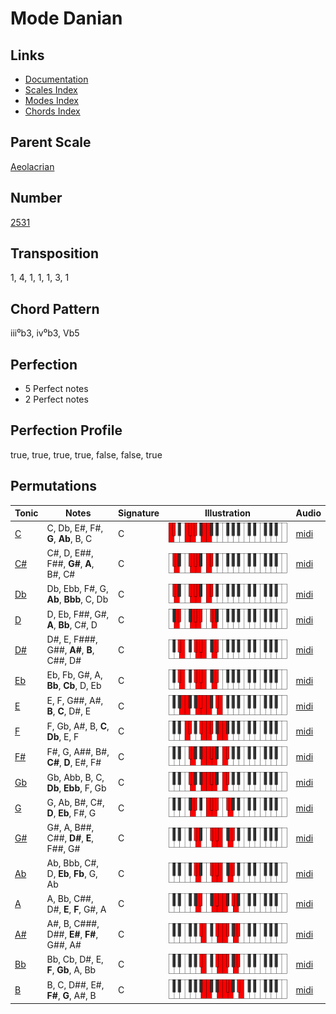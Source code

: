 # Mode Danian

## Links

- [Documentation](README.md)
- [Scales Index](Scales.md)
- [Modes Index](Modes.md)
- [Chords Index](Chords.md)

## Parent Scale

[Aeolacrian](ScaleAeolacrian.md)

## Number

[2531](https://ianring.com/musictheory/scales/2531)

## Transposition

1, 4, 1, 1, 1, 3, 1

## Chord Pattern

iii⁰b3, iv⁰b3, Vb5

## Perfection

- 5 Perfect notes
- 2 Perfect notes

## Perfection Profile

true, true, true, true, false, false, true

## Permutations

| Tonic | Notes | Signature | Illustration | Audio |
|-------|-------|-----------|--------------|-------|
| [C](ModeCNaturalDanian.md) | C, Db, E#, F#, **G**, **Ab**, B, C | C | ![CNaturalDanian](ModeCNaturalDanian.png) | [midi](https://github.com/edipermadi/music/blob/main/docs/ModeCNaturalDanian.mid?raw=true) |
| [C#](ModeCSharpDanian.md) | C#, D, E##, F##, **G#**, **A**, B#, C# | C | ![CSharpDanian](ModeCSharpDanian.png) | [midi](https://github.com/edipermadi/music/blob/main/docs/ModeCSharpDanian.mid?raw=true) |
| [Db](ModeDFlatDanian.md) | Db, Ebb, F#, G, **Ab**, **Bbb**, C, Db | C | ![DFlatDanian](ModeDFlatDanian.png) | [midi](https://github.com/edipermadi/music/blob/main/docs/ModeDFlatDanian.mid?raw=true) |
| [D](ModeDNaturalDanian.md) | D, Eb, F##, G#, **A**, **Bb**, C#, D | C | ![DNaturalDanian](ModeDNaturalDanian.png) | [midi](https://github.com/edipermadi/music/blob/main/docs/ModeDNaturalDanian.mid?raw=true) |
| [D#](ModeDSharpDanian.md) | D#, E, F###, G##, **A#**, **B**, C##, D# | C | ![DSharpDanian](ModeDSharpDanian.png) | [midi](https://github.com/edipermadi/music/blob/main/docs/ModeDSharpDanian.mid?raw=true) |
| [Eb](ModeEFlatDanian.md) | Eb, Fb, G#, A, **Bb**, **Cb**, D, Eb | C | ![EFlatDanian](ModeEFlatDanian.png) | [midi](https://github.com/edipermadi/music/blob/main/docs/ModeEFlatDanian.mid?raw=true) |
| [E](ModeENaturalDanian.md) | E, F, G##, A#, **B**, **C**, D#, E | C | ![ENaturalDanian](ModeENaturalDanian.png) | [midi](https://github.com/edipermadi/music/blob/main/docs/ModeENaturalDanian.mid?raw=true) |
| [F](ModeFNaturalDanian.md) | F, Gb, A#, B, **C**, **Db**, E, F | C | ![FNaturalDanian](ModeFNaturalDanian.png) | [midi](https://github.com/edipermadi/music/blob/main/docs/ModeFNaturalDanian.mid?raw=true) |
| [F#](ModeFSharpDanian.md) | F#, G, A##, B#, **C#**, **D**, E#, F# | C | ![FSharpDanian](ModeFSharpDanian.png) | [midi](https://github.com/edipermadi/music/blob/main/docs/ModeFSharpDanian.mid?raw=true) |
| [Gb](ModeGFlatDanian.md) | Gb, Abb, B, C, **Db**, **Ebb**, F, Gb | C | ![GFlatDanian](ModeGFlatDanian.png) | [midi](https://github.com/edipermadi/music/blob/main/docs/ModeGFlatDanian.mid?raw=true) |
| [G](ModeGNaturalDanian.md) | G, Ab, B#, C#, **D**, **Eb**, F#, G | C | ![GNaturalDanian](ModeGNaturalDanian.png) | [midi](https://github.com/edipermadi/music/blob/main/docs/ModeGNaturalDanian.mid?raw=true) |
| [G#](ModeGSharpDanian.md) | G#, A, B##, C##, **D#**, **E**, F##, G# | C | ![GSharpDanian](ModeGSharpDanian.png) | [midi](https://github.com/edipermadi/music/blob/main/docs/ModeGSharpDanian.mid?raw=true) |
| [Ab](ModeAFlatDanian.md) | Ab, Bbb, C#, D, **Eb**, **Fb**, G, Ab | C | ![AFlatDanian](ModeAFlatDanian.png) | [midi](https://github.com/edipermadi/music/blob/main/docs/ModeAFlatDanian.mid?raw=true) |
| [A](ModeANaturalDanian.md) | A, Bb, C##, D#, **E**, **F**, G#, A | C | ![ANaturalDanian](ModeANaturalDanian.png) | [midi](https://github.com/edipermadi/music/blob/main/docs/ModeANaturalDanian.mid?raw=true) |
| [A#](ModeASharpDanian.md) | A#, B, C###, D##, **E#**, **F#**, G##, A# | C | ![ASharpDanian](ModeASharpDanian.png) | [midi](https://github.com/edipermadi/music/blob/main/docs/ModeASharpDanian.mid?raw=true) |
| [Bb](ModeBFlatDanian.md) | Bb, Cb, D#, E, **F**, **Gb**, A, Bb | C | ![BFlatDanian](ModeBFlatDanian.png) | [midi](https://github.com/edipermadi/music/blob/main/docs/ModeBFlatDanian.mid?raw=true) |
| [B](ModeBNaturalDanian.md) | B, C, D##, E#, **F#**, **G**, A#, B | C | ![BNaturalDanian](ModeBNaturalDanian.png) | [midi](https://github.com/edipermadi/music/blob/main/docs/ModeBNaturalDanian.mid?raw=true) |
